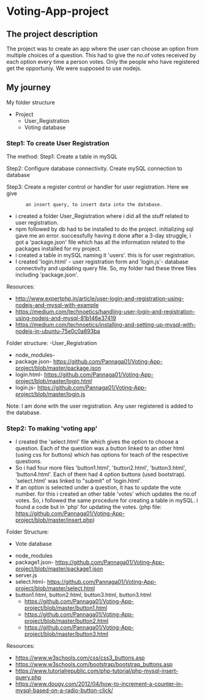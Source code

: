# Voting-App-project

## The project description
The project was to create an app where the user can choose an option from multiple choices of a question.  This had to give the no.of votes received by each option every time a person votes. Only the people who have registered get the opportuniy. We were supposed to use nodejs.


## My journey
My folder structure
- Project
  * User_Registration
  * Voting database

### Step1: To create User Registration
The method:
Step1: Create a table in mySQL

Step2: Configure database connectivity. Create mySQL connection to database 

Step3: Create a register control or handler for user registration. Here we give 

           an insert query, to insert data into the database.
           
- i created a folder User_Registration where i did all the stuff related to user registration. 
- npm followed by db had to be installed to do the project. initializing sql gave me an error. successfully having it done after a 3-day struggle, i got a 'package.json' file which has all the information related to the packages installed for my project. 
- i created a table in mySQL naming it 'users'. this is for user registration. 
- I created 'login.html' - user registration form and 'login.js'- database connectivity and updating query file.  So, my folder had these three files including 'package.json'. 

Resources: 
- http://www.expertphp.in/article/user-login-and-registration-using-nodejs-and-mysql-with-example 
- https://medium.com/technoetics/handling-user-login-and-registration-using-nodejs-and-mysql-81b146e37419
- https://medium.com/technoetics/installing-and-setting-up-mysql-with-nodejs-in-ubuntu-75e0c0a693ba
           
Folder structure:
-User_Registration
 * node_modules- 
 * package.json- https://github.com/Pannaga01/Voting-App-project/blob/master/package.json
 * login.html- https://github.com/Pannaga01/Voting-App-project/blob/master/login.html
 * login.js- https://github.com/Pannaga01/Voting-App-project/blob/master/login.js
 
 Note: I am done with the user registration. Any user registered is added to the database. 
 

### Step2: To making 'voting app'
- I created the 'select.html' file which gives the option to choose a question. Each of the question was a button linked to an other html (using css for buttons) which has options for teach of the respective questions. 
- So i had four more files 'button1.html', 'button2.html', 'button3.html', 'button4.html'. Each of them had 4 option buttons (used bootstrap). 'select.html' was linked to "submit" of 'login.html'. 
- If an option is selected under a question, it has to update the vote number. for this i created an other table 'votes' which updates the no.of votes. So, i followed the same procedure for creating a table in mySQL. i found a code but in 'php' for updating the votes. (php file: https://github.com/Pannaga01/Voting-App-project/blob/master/insert.php)
 
 Folder Structure:
 - Vote database
  * node_modules
  * package1.json- https://github.com/Pannaga01/Voting-App-project/blob/master/package1.json
  * server.js
  * select.html- https://github.com/Pannaga01/Voting-App-project/blob/master/select.html
  * button1.html, button2.html, button3.html, button3.html
    - https://github.com/Pannaga01/Voting-App-project/blob/master/button1.html
    - https://github.com/Pannaga01/Voting-App-project/blob/master/button2.html
    - https://github.com/Pannaga01/Voting-App-project/blob/master/button3.html

Resources: 
- https://www.w3schools.com/css/css3_buttons.asp
- https://www.w3schools.com/bootstrap/bootstrap_buttons.asp
- https://www.tutorialrepublic.com/php-tutorial/php-mysql-insert-query.php
- https://www.dougv.com/2012/04/how-to-increment-a-counter-in-mysql-based-on-a-radio-button-click/


